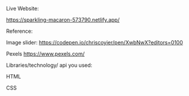 Live Website:

https://sparkling-macaron-573790.netlify.app/

Reference:

Image slider: https://codepen.io/chriscoyier/pen/XwbNwX?editors=0100

Pexels https://www.pexels.com/

Libraries/technology/ api you used:

HTML

CSS
